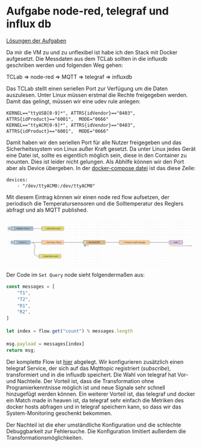 # Aufgabe node-red, telegraf und influx db

[Lösungen der Aufgaben](report.md)


Da mir die VM zu und zu unflexibel ist habe ich den Stack mit Docker aufgesetzt. Die Messdaten aus dem TCLab sollten in die influxdb geschriben werden und folgenden Weg gehen:


TCLab => node-red => MQTT => telegraf => influxdb


Das TCLab stellt einen seriellen Port zur Verfügung um die Daten auszulesen. Unter Linux müssen erstmal die Rechte freigegeben werden. Damit das gelingt, müssen wir eine udev rule anlegen:

```
KERNEL=="ttyUSB[0-9]*", ATTRS{idVendor}=="0403", ATTRS{idProduct}=="6001",  MODE="0666"
KERNEL=="ttyACM[0-9]*", ATTRS{idVendor}=="0403", ATTRS{idProduct}=="6001",  MODE="0666"
```

Damit haben wir den seriellen Port für alle Nutzer freigegeben und das Sicherheitssystem von Linux außer Kraft gesetzt. Da unter Linux jedes Gerät eine Datei ist, sollte es eigentlich möglich sein, diese in den Container zu mounten. Dies ist leider nicht gelungen. Als Abhilfe können wir den Port aber als Device übergeben. In der [docker-compose datei](docker-compose.yml#L68) ist das diese Zeile:
```
devices:
    - "/dev/ttyACM0:/dev/ttyACM0"
```

Mit diesem Eintrag können wir einen node red flow aufsetzen, der periodisch die Temperatursensoren und die Solltemperatur des Reglers abfragt und als MQTT published.

![](images/node_red_flow.png)


Der Code im `Set Query` node sieht folgendermaßen aus:
```js
const messages = [
    "T1",
    "T2",
    "R1",
    "R2",
]

let index = flow.get("count") % messages.length

msg.payload = messages[index]
return msg;
``` 

Der komplette Flow ist [hier](node-red_flow.json)  abgelegt. Wir konfigurieren zusätzlich einen telegraf Service, der sich auf das Mqtttopic registriert (_subscribe_), transformiert und in die influxdb speichert. Die Wahl von telegraf hat Vor- und Nachteile. Der Vorteil ist, dass die Transformation ohne Programierkenntnisse möglich ist und neue Signale sehr schnell hinzugefügt werden können. Ein weiterer Vorteil ist, das telegraf und docker ein Match made in heaven ist, da telegraf sehr einfach die Metriken des docker hosts abfragen und in telegraf speichern kann, so dass wir das System-Monitoring geschenkt bekommen. 

Der Nachteil ist die eher umständliche Konfiguration und die schlechte Debuggbarkeit zur Fehlersuche. Die Konfiguration limitiert außerdem die Transformationsmöglichkeiten.
